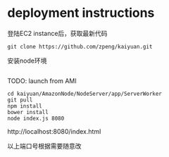 # deployment instructions

登陆EC2 instance后，获取最新代码
```
git clone https://github.com/zpeng/kaiyuan.git
```

安装node环境

```
```

TODO: launch from AMI

```
cd kaiyuan/AmazonNode/NodeServer/app/ServerWorker
git pull
npm install
bower install
node index.js 8080
```

http://localhost:8080/index.html

以上端口号根据需要随意改
